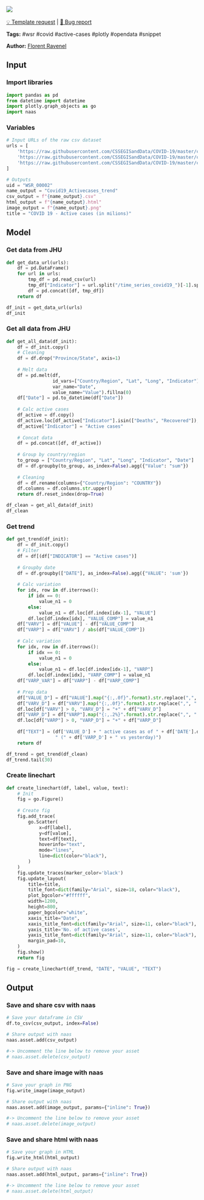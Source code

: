 <a href="https://app.naas.ai/user-redirect/naas/downloader?url=https://raw.githubusercontent.com/jupyter-naas/awesome-notebooks/master/WSR/WSR_Get_daily_Covid19_active_cases_trend_JHU.ipynb" target="_parent"><img src="https://naasai-public.s3.eu-west-3.amazonaws.com/open_in_naas.svg"/></a><br><br><a href="https://github.com/jupyter-naas/awesome-notebooks/issues/new?assignees=&labels=&template=template-request.md&title=Tool+-+Action+of+the+notebook+">💡 Template request</a> | <a href="https://github.com/jupyter-naas/awesome-notebooks/issues/new?assignees=&labels=&template=bug_report.md&title=">🚨 Bug report</a>

**Tags:** #wsr #covid #active-cases #plotly #opendata #snippet

**Author:** [Florent Ravenel](https://www.linkedin.com/in/ACoAABCNSioBW3YZHc2lBHVG0E_TXYWitQkmwog/)

## Input

### Import libraries


```python
import pandas as pd
from datetime import datetime
import plotly.graph_objects as go
import naas
```

### Variables


```python
# Input URLs of the raw csv dataset
urls = [
    'https://raw.githubusercontent.com/CSSEGISandData/COVID-19/master/csse_covid_19_data/csse_covid_19_time_series/time_series_covid19_confirmed_global.csv',
    'https://raw.githubusercontent.com/CSSEGISandData/COVID-19/master/csse_covid_19_data/csse_covid_19_time_series/time_series_covid19_deaths_global.csv',
    'https://raw.githubusercontent.com/CSSEGISandData/COVID-19/master/csse_covid_19_data/csse_covid_19_time_series/time_series_covid19_recovered_global.csv'
]

# Outputs
uid = "WSR_00002"
name_output = "Covid19_Activecases_trend"
csv_output = f"{name_output}.csv"
html_output = f"{name_output}.html"
image_output = f"{name_output}.png"
title = "COVID 19 - Active cases (in milions)"
```

## Model

### Get data from JHU


```python
def get_data_url(urls):
    df = pd.DataFrame()
    for url in urls:
        tmp_df = pd.read_csv(url)
        tmp_df["Indicator"] = url.split("/time_series_covid19_")[-1].split("_global.csv")[0].capitalize()
        df = pd.concat([df, tmp_df])
    return df

df_init = get_data_url(urls)
df_init
```

### Get all data from JHU


```python
def get_all_data(df_init):
    df = df_init.copy()
    # Cleaning
    df = df.drop("Province/State", axis=1)
    
    # Melt data
    df = pd.melt(df,
                 id_vars=["Country/Region", "Lat", "Long", "Indicator"],
                 var_name="Date",
                 value_name="Value").fillna(0)
    df["Date"] = pd.to_datetime(df["Date"])
    
    # Calc active cases
    df_active = df.copy()
    df_active.loc[df_active["Indicator"].isin(["Deaths", "Recovered"]), "Value"] = df_active["Value"] * (-1)
    df_active["Indicator"] = "Active cases"
    
    # Concat data
    df = pd.concat([df, df_active])
    
    # Group by country/region
    to_group = ["Country/Region", "Lat", "Long", "Indicator", "Date"]
    df = df.groupby(to_group, as_index=False).agg({"Value": "sum"})
    
    # Cleaning
    df = df.rename(columns={"Country/Region": "COUNTRY"})
    df.columns = df.columns.str.upper()
    return df.reset_index(drop=True)

df_clean = get_all_data(df_init)
df_clean
```

### Get trend


```python
def get_trend(df_init):
    df = df_init.copy()
    # Filter
    df = df[(df["INDICATOR"] == "Active cases")]
    
    # Groupby date
    df = df.groupby(["DATE"], as_index=False).agg({"VALUE": 'sum'})
    
    # Calc variation
    for idx, row in df.iterrows():
        if idx == 0:
            value_n1 = 0
        else:
            value_n1 = df.loc[df.index[idx-1], "VALUE"]
        df.loc[df.index[idx], "VALUE_COMP"] = value_n1
    df["VARV"] = df["VALUE"] - df["VALUE_COMP"]
    df["VARP"] = df["VARV"] / abs(df["VALUE_COMP"])
    
    # Calc variation
    for idx, row in df.iterrows():
        if idx == 0:
            value_n1 = 0
        else:
            value_n1 = df.loc[df.index[idx-1], "VARP"]
        df.loc[df.index[idx], "VARP_COMP"] = value_n1
    df["VARP_VAR"] = df["VARP"] - df["VARP_COMP"]
    
    # Prep data
    df["VALUE_D"] = df["VALUE"].map("{:,.0f}".format).str.replace(",", " ")
    df["VARV_D"] = df["VARV"].map("{:,.0f}".format).str.replace(",", " ")
    df.loc[df["VARV"] > 0, "VARV_D"] = "+" + df["VARV_D"]
    df["VARP_D"] = df["VARP"].map("{:,.2%}".format).str.replace(",", " ")
    df.loc[df["VARP"] > 0, "VARP_D"] = "+" + df["VARP_D"]
    
    df["TEXT"] = (df['VALUE_D'] + " active cases as of " + df['DATE'].dt.strftime("%Y-%m-%d") + "<br>"
                  " (" + df['VARP_D'] + " vs yesterday)")
    return df

df_trend = get_trend(df_clean)
df_trend.tail(30)
```

### Create linechart


```python
def create_linechart(df, label, value, text):
    # Init
    fig = go.Figure()
    
    # Create fig
    fig.add_trace(
        go.Scatter(
            x=df[label],
            y=df[value],
            text=df[text],
            hoverinfo="text",
            mode="lines",
            line=dict(color="black"),
        )
    )
    fig.update_traces(marker_color='black')
    fig.update_layout(
        title=title,
        title_font=dict(family="Arial", size=18, color="black"),
        plot_bgcolor="#ffffff",
        width=1200,
        height=800,
        paper_bgcolor="white",
        xaxis_title="Date",
        xaxis_title_font=dict(family="Arial", size=11, color="black"),
        yaxis_title='No. of active cases',
        yaxis_title_font=dict(family="Arial", size=11, color="black"),
        margin_pad=10,
    )
    fig.show()
    return fig

fig = create_linechart(df_trend, "DATE", "VALUE", "TEXT")
```

## Output

### Save and share csv with naas


```python
# Save your dataframe in CSV
df.to_csv(csv_output, index=False)

# Share output with naas
naas.asset.add(csv_output)

#-> Uncomment the line below to remove your asset
# naas.asset.delete(csv_output)
```

### Save and share image with naas


```python
# Save your graph in PNG
fig.write_image(image_output)

# Share output with naas
naas.asset.add(image_output, params={"inline": True})

#-> Uncomment the line below to remove your asset
# naas.asset.delete(image_output)
```

### Save and share html with naas


```python
# Save your graph in HTML
fig.write_html(html_output)

# Share output with naas
naas.asset.add(html_output, params={"inline": True})

#-> Uncomment the line below to remove your asset
# naas.asset.delete(html_output)
```
